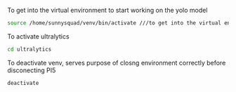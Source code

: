 To get into the virtual environment to start working on the yolo model
```bash
source /home/sunnysquad/venv/bin/activate ///to get into the virtual environment to start working on the yolo model
```
To activate ultralytics
```bash
cd ultralytics 
```
To deactivate venv, serves purpose of closng environment correctly before disconecting PI5
```bash
deactivate
```

